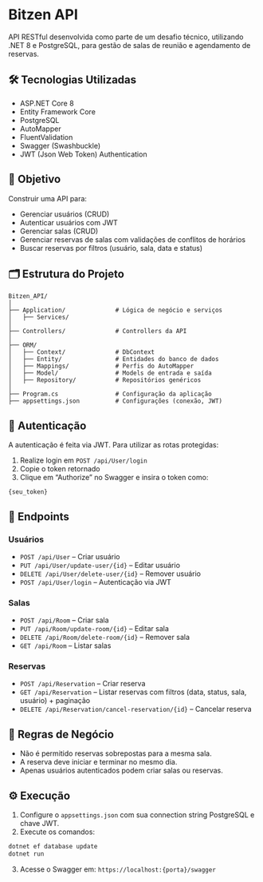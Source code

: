 # Bitzen API

API RESTful desenvolvida como parte de um desafio técnico, utilizando .NET 8 e PostgreSQL, para gestão de salas de reunião e agendamento de reservas.

## 🛠 Tecnologias Utilizadas

- ASP.NET Core 8
- Entity Framework Core
- PostgreSQL
- AutoMapper
- FluentValidation
- Swagger (Swashbuckle)
- JWT (Json Web Token) Authentication

## 🎯 Objetivo

Construir uma API para:
- Gerenciar usuários (CRUD)
- Autenticar usuários com JWT
- Gerenciar salas (CRUD)
- Gerenciar reservas de salas com validações de conflitos de horários
- Buscar reservas por filtros (usuário, sala, data e status)

## 🗂 Estrutura do Projeto

```
Bitzen_API/
│
├── Application/              # Lógica de negócio e serviços
│   ├── Services/
│
├── Controllers/              # Controllers da API
│
├── ORM/
│   ├── Context/              # DbContext
│   ├── Entity/               # Entidades do banco de dados
│   ├── Mappings/             # Perfis do AutoMapper
│   ├── Model/                # Models de entrada e saída
│   ├── Repository/           # Repositórios genéricos
│
├── Program.cs                # Configuração da aplicação
├── appsettings.json          # Configurações (conexão, JWT)
```

## 🔐 Autenticação

A autenticação é feita via JWT. Para utilizar as rotas protegidas:

1. Realize login em `POST /api/User/login`
2. Copie o token retornado
3. Clique em “Authorize” no Swagger e insira o token como:

```
{seu_token}
```

## 🧪 Endpoints

  ### Usuários
  - `POST /api/User` – Criar usuário
  - `PUT /api/User/update-user/{id}` – Editar usuário
  - `DELETE /api/User/delete-user/{id}` – Remover usuário
  - `POST /api/User/login` – Autenticação via JWT
  
  ### Salas
  - `POST /api/Room` – Criar sala
  - `PUT /api/Room/update-room/{id}` – Editar sala
  - `DELETE /api/Room/delete-room/{id}` – Remover sala
  - `GET /api/Room` – Listar salas
  
  ### Reservas
  - `POST /api/Reservation` – Criar reserva
  - `GET /api/Reservation` – Listar reservas com filtros (data, status, sala, usuário) + paginação
  - `DELETE /api/Reservation/cancel-reservation/{id}` – Cancelar reserva
  
  ## 📌 Regras de Negócio
  
  - Não é permitido reservas sobrepostas para a mesma sala.
  - A reserva deve iniciar e terminar no mesmo dia.
  - Apenas usuários autenticados podem criar salas ou reservas.

## ⚙️ Execução

1. Configure o `appsettings.json` com sua connection string PostgreSQL e chave JWT.
2. Execute os comandos:
```bash
dotnet ef database update
dotnet run
```
3. Acesse o Swagger em: `https://localhost:{porta}/swagger`
